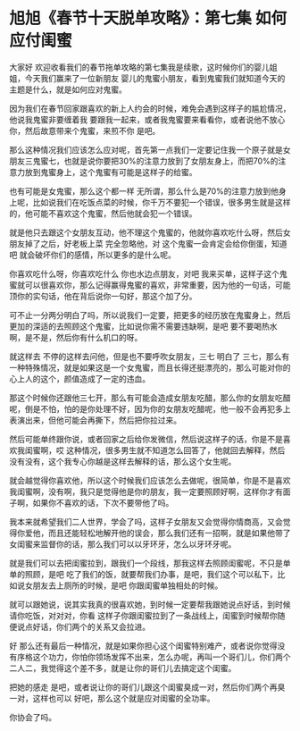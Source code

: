 # 旭旭《春节十天脱单攻略》：第七集 如何应付闺蜜

大家好 欢迎收看我们的春节拖单攻略的第七集我是续歌，这时候你们的婴儿姐姐，今天我们赢来了一位新朋友 婴儿的鬼蜜小朋友，看到鬼蜜我们就知道今天的主题是什么，就是如何应对鬼蜜。

因为我们在春节回家跟喜欢的新上人约会的时候，难免会遇到这样子的尴尬情况，他说我鬼蜜非要缠着我 要跟我一起来，或者我鬼蜜要来看看你，或者说他不放心你，然后故意带来个鬼蜜，来煎不你 是吧。

那么这种情况我们应该怎么应对呢，首先第一点我们一定要记住我一个原子就是女朋友三鬼蜜七，也就是说你要把30%的注意力放到了女朋友身上，而把70%的注意力放到鬼蜜身上，这个鬼蜜有可能是这样子的给蜜。

也有可能是女鬼蜜，那么这个都一样 无所谓，那么什么是70%的注意力放到他身上呢，比如说我们在吃饭点菜的时候，你千万不要犯一个错误，很多男生就是这样的，他可能不喜欢这个鬼蜜，然后他就会犯一个错误。

就是他只去跟这个女朋友互动，他不理这个鬼蜜的，他就你喜欢吃什么呀，然后女朋友掉了之后，好老板上菜 完全忽略他，对 这个鬼蜜一会肯定会给你倒蛋，知道吧 就会破坏你们的感情，所以更多的是什么呢。

你喜欢吃什么呀，你喜欢吃什么 你也水边点朋友，对吧 我来买单，这样子这个鬼蜜就可以很喜欢你，那么记得赢得鬼蜜的喜欢，非常重要，因为他的一句话，可能顶你的实句话，他在背后说你一句好，那这个加了分。

可不止一分两分明白了吗，所以说我们一定要，把更多的经历放在鬼蜜身上，然后更加的深适的去照顾这个鬼蜜，比如说你需不需要违缺啊，是吧 要不要喝热水啊，是不是，然后你有什么机口的呀。

就这样去 不停的这样去问他，但是也不要呼吹女朋友，三七 明白了 三七，那么有一种特殊情况，就是如果这是一个女鬼蜜，而且长得还挺漂亮的，那么可能对你的心上人的这个，颜值造成了一定的违血。

那这个时候你还跟他三七开，那么有可能会造成女朋友吃醋，那么你的女朋友吃醋呢，倒是不怕，怕的是你处理不好，因为你的女朋友吃醋呢，他一般不会再犯多上表演出来，但他可能会再撕下，然后把你拉过来。

然后可能单终跟你说，或者回家之后给你发微信，然后说这样子的话，你是不是喜欢我闺蜜啊，哎 这种情况，很多男生就不知道怎么回答了，他就回去解释，然后没有没有，这个我专心你越是这样去解释的话，那么这个女生呢。

就会越觉得你喜欢他，所以这个时候我们应该怎么去做呢，很简单，你是不是喜欢我闺蜜啊，没有啊，我只是觉得他是你的朋友，我一定要照顾好啊，这样你才有面子啊，如果你不喜欢的话，下次不要带他了吗。

我本来就希望我们二人世界，学会了吗，这样子女朋友又会觉得你情商高，又会觉得你爱他，而且还能轻松地解开他的误会，那么我们还有一招啊，就是如果他带了女闺蜜来监督你的话，那么我们可以以牙环牙，怎么以牙环牙呢。

就是我们可以去把闺蜜拉到，跟我们一个段线，那我这样去照顾闺蜜呢，不只是单单的照顾，是吧 吃了我们的饭，就要帮我们办事，是吧，我们这个可以私下，比如说女朋友去上厕所的时候，是吧 你跟闺蜜单独相处的时候。

就可以跟她说，说其实我真的很喜欢她，到时候一定要帮我跟她说点好话，到时候请你吃饭，对对对，你看 这样子你跟闺蜜拉到了一条战线上，闺蜜到时候帮你随便说点好话，你们两个的关系又会拉进。

好 那么还有最后一种情况，就是如果你担心这个闺蜜特别难产，或者说你觉得没有序格这个功力，你怕你领场发挥不出来，怎么办呢，再叫一个哥们儿，你们两个二人二，我觉得这个差不多，就是让你的哥们儿去搞定这个闺蜜。

把她的感走 是吧，或者说让你的哥们儿跟这个闺蜜臭成一对，然后你们两个再臭一对，这样也可以 好吧，那么这个就是应对闺蜜的全功率。

你协会了吗。